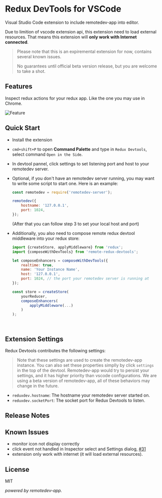 # Redux DevTools for VSCode

Visual Studio Code extension to include remotedev-app into editor.

Due to limition of vscode extension api, this extension need to load external resources. That means this extension will **only work with Internet connected**.

> Please note that this is an expiremental extension for now, contains several known issues. 
>
> No guarantees until official beta version release, but you are welcome to take a shot.

## Features

Inspect redux actions for your redux app. Like the one you may use in Chrome.

![Feature](https://github.com/jkzing/vscode-redux-devtools/raw/master/assets/demo.png)

## Quick Start

* Install the extension

* `cmd+shift+P` to open **Command Palette** and type in `Redux Devtools`, select command `Open in the Side`.

* In devtool pannel, click settings to set listening port and host to your remotedev server.

* Optional, if you don't have an remotedev server running, you may want to write some script to start one. Here is an example:

  ```javascript
  const remotedev = require('remotedev-server');

  remotedev({
      hostname: '127.0.0.1',
      port: 1024,
  });
  ```

  (After that you can follow step 3 to set your local host and port)

* Additionally, you also need to compose remote redux devtool middleware into your redux store:

  ```javascript
  import {createStore, applyMiddleware} from 'redux';
  import {composeWithDevTools} from 'remote-redux-devtools';

  let composeEnhancers = composeWithDevTools({
      realtime: true,
      name: 'Your Instance Name',
      host: '127.0.0.1',
      port: 1024, // the port your remotedev server is running at
  });

  const store = createStore(
      yourReducer,
      composeEnhancers(
          applyMiddleware(...)
      )
  );
  ```

  ​

## Extension Settings

Redux Devtools contributes the following settings:

> Note that these settings are used to create the remotedev-app instance.
> You can also set these properties simplly by click `settings` in the top of the devtool.
> Remotedev-app would try to persist your settings, and it has higher priority than vscode configurations.
> We are using a beta version of remotedev-app, all of these behaviors may change in the future.

* `reduxdev.hostname`: The hostname your remotedev server started on.
* `reduxdev.socketPort`: The socket port for Redux Devtools to listen. 

## Release Notes

## Known Issues

* monitor icon not display correctly
* click event not handled in Inspector select and Settings dialog, [#31](https://github.com/zalmoxisus/remotedev-app/issues/31)
* extension only work with internet (it will load external resources).

## License
MIT

*powered by remotedev-app.*